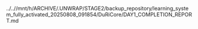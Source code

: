 ../..//mnt/h/ARCHIVE/.UNWRAP/STAGE2/backup_repository/learning_system_fully_activated_20250808_091854/DuRiCore/DAY1_COMPLETION_REPORT.md